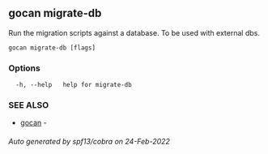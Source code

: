 ## gocan migrate-db

Run the migration scripts against a database. To be used with external dbs.

```
gocan migrate-db [flags]
```

### Options

```
  -h, --help   help for migrate-db
```

### SEE ALSO

* [gocan](gocan.md)	 - 

###### Auto generated by spf13/cobra on 24-Feb-2022
